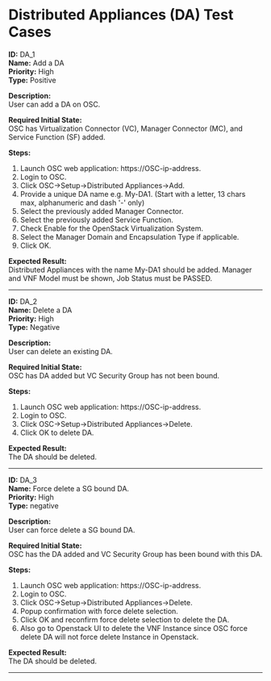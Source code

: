 # Distributed Appliances (DA) Test Cases

**ID:** DA_1  
**Name:** Add a DA  
**Priority:** High  
**Type:** Positive  

**Description:**  
User can add a DA on OSC.

**Required Initial State:**  
OSC has Virtualization Connector (VC), Manager Connector (MC), and Service Function (SF) added.

**Steps:**  
1. Launch OSC web application: https://OSC-ip-address.  
2. Login to OSC.  
3. Click OSC->Setup->Distributed Appliances->Add.  
4. Provide a unique DA name e.g. My-DA1. (Start with a letter, 13 chars max, alphanumeric and dash '-' only)
5. Select the previously added Manager Connector.  
6. Select the previously added Service Function.  
7. Check Enable for the OpenStack Virtualization System.
8. Select the Manager Domain and Encapsulation Type if applicable.  
9. Click OK.  

**Expected Result:**  
Distributed Appliances with the name My-DA1 should be added. Manager and VNF Model must be shown, Job Status must be PASSED.

****

**ID:** DA_2  
**Name:** Delete a DA  
**Priority:** High  
**Type:** Negative  

**Description:**  
User can delete an existing DA.

**Required Initial State:**  
OSC has DA added but VC Security Group has not been bound.  

**Steps:**   
1. Launch OSC web application: https://OSC-ip-address.  
2. Login to OSC.  
3. Click OSC->Setup->Distributed Appliances->Delete.  
4. Click OK to delete DA.  

**Expected Result:**  
The DA should be deleted.

****

**ID:** DA_3  
**Name:** Force delete a SG bound DA.  
**Priority:** High  
**Type:** negative  

**Description:**  
User can force delete a SG bound DA.

**Required Initial State:**  
OSC has the DA added and VC Security Group has been bound with this DA.

**Steps:**    
1. Launch OSC web application: https://OSC-ip-address.  
2. Login to OSC.  
3. Click OSC->Setup->Distributed Appliances->Delete.  
4. Popup confirmation with force delete selection.  
5. Click OK and reconfirm force delete selection to delete the DA.  
6. Also go to Openstack UI to delete the VNF Instance since OSC force delete DA will not force delete Instance in Openstack.  

**Expected Result:**  
The DA should be deleted.

****
